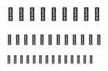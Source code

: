 #   👻  👻  👻  👻  👻  👻  👻  👻  👻
##   👻  👻  👻  👻  👻  👻  👻  👻  👻  👻  👻  👻
###   👻  👻  👻  👻  👻  👻  👻  👻  👻  👻  👻  👻  👻  👻  
